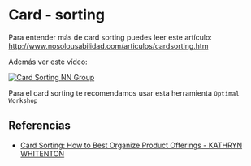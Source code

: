 # Card - sorting

Para entender más de card sorting puedes leer este artículo: http://www.nosolousabilidad.com/articulos/cardsorting.htm 

Además ver este vídeo:

[![Card Sorting NN Group](https://media.nngroup.com/media/videos/thumbnails/Card-Sorting-Thumbnail-6.jpg.720x405_q95_autocrop_crop-smart_upscale.jpg)](https://www.youtube.com/watch?v=TbEfjaE94sU)

Para el card sorting te recomendamos usar esta herramienta `Optimal Workshop`

## Referencias 

- [Card Sorting: How to Best Organize Product Offerings - KATHRYN WHITENTON](https://www.nngroup.com/videos/card-sorting-organize-product-offerings/)

